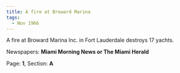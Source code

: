 ```yaml
---  
title: A fire at Broward Marina  
tags:  
  - Nov 1966  
---  
```

  
A fire at Broward Marina Inc. in Fort Lauderdale destroys 17 yachts.  
  
Newspapers: **Miami Morning News or The Miami Herald**  
  
Page: **1**, Section: **A** 
